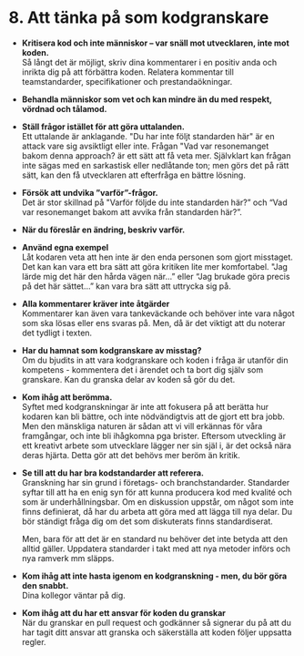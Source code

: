# 8. Att tänka på som kodgranskare

* **Kritisera kod och inte människor – var snäll mot utvecklaren, inte mot koden.**  
Så långt det är möjligt, skriv dina kommentarer i en positiv anda och inrikta dig på att förbättra koden. Relatera kommentar till teamstandarder, specifikationer och prestandaökningar.

 
* **Behandla människor som vet och kan mindre än du med respekt, vördnad och tålamod.**

* **Ställ frågor istället för att göra uttalanden.**  
Ett uttalande är anklagande. "Du har inte följt standarden här" är en attack vare sig avsiktligt eller inte. Frågan "Vad var resonemanget bakom denna approach? är ett sätt att få veta mer. Självklart kan frågan inte sägas med en sarkastisk eller nedlåtande ton; men görs det på rätt sätt, kan den få utvecklaren att efterfråga en bättre lösning.

* **Försök att undvika ”varför”-frågor.**  
Det är stor skillnad på "Varför följde du inte standarden här?” och “Vad var resonemanget bakom att avvika från standarden här?”.

* **När du föreslår en ändring, beskriv varför.**


* **Använd egna exempel**  
Låt kodaren veta att hen inte är den enda personen som gjort misstaget. Det kan kan vara ett bra sätt att göra kritiken lite mer komfortabel. "Jag lärde mig det här den hårda vägen när…” eller “Jag brukade göra precis på det här sättet…” kan vara bra sätt att uttrycka sig på.

 
* **Alla kommentarer kräver inte åtgärder**  
Kommentarer kan även vara tankeväckande och behöver inte vara något som ska lösas eller ens svaras på. Men, då är det viktigt att du noterar det tydligt i texten.
 
* **Har du hamnat som kodgranskare av misstag?**  
Om du bjudits in att vara kodgranskare och koden i fråga är utanför din kompetens - kommentera det i ärendet och ta bort dig själv som granskare. Kan du granska delar av koden så gör du det.

* **Kom ihåg att berömma.**  
Syftet med kodgranskningar är inte att fokusera på att berätta hur kodaren kan bli bättre, och inte nödvändigtvis att de gjort ett bra jobb. Men den mänskliga naturen är sådan att vi vill erkännas för våra framgångar, och inte bli ihågkomna pga brister. Eftersom utveckling är ett kreativt arbete som utvecklare lägger ner sin själ i, är det också nära deras hjärta. Detta gör att det behövs mer beröm än kritik.
 
* **Se till att du har bra kodstandarder att referera.**  
Granskning har sin grund i företags- och branchstandarder. Standarder syftar till att ha en enig syn för att kunna producera kod med kvalité och som är underhållningsbar. Om en diskussion uppstår, om något som inte finns definierat, då har du arbeta att göra med att lägga till nya delar. Du bör ständigt fråga dig om det som diskuterats finns standardiserat.  

    Men, bara för att det är en standard nu behöver det inte betyda att den alltid gäller. Uppdatera standarder i takt med att nya metoder införs och nya ramverk mm släpps.

* **Kom ihåg att inte hasta igenom en kodgranskning - men, du bör göra den snabbt.**  
Dina kollegor väntar på dig.
 
* **Kom ihåg att du har ett ansvar för koden du granskar**  
När du granskar en pull request och godkänner så signerar du på att du har tagit ditt ansvar att granska och säkerställa att koden följer uppsatta regler.